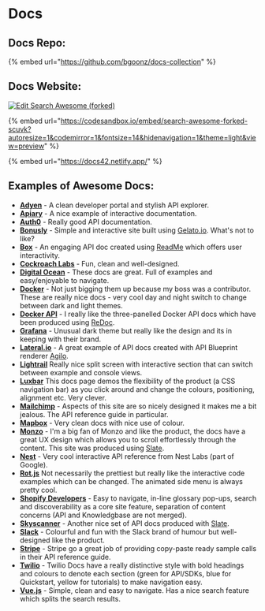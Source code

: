 # Docs

## Docs Repo:



{% embed url="https://github.com/bgoonz/docs-collection" %}

## Docs Website:

[![Edit Search Awesome \(forked\)](https://codesandbox.io/static/img/play-codesandbox.svg)](https://codesandbox.io/s/search-awesome-forked-scuvk?autoresize=1&codemirror=1&fontsize=14&hidenavigation=1&theme=light&view=preview)

{% embed url="https://codesandbox.io/embed/search-awesome-forked-scuvk?autoresize=1&codemirror=1&fontsize=14&hidenavigation=1&theme=light&view=preview" %}

{% embed url="https://docs42.netlify.app/" %}







## Examples of Awesome Docs:

* [**Adyen**](https://docs.adyen.com/developers) - A clean developer portal and stylish API explorer.
* [**Apiary**](https://help.apiary.io/tools/embed/) - A nice example of interactive documentation.
* [**Auth0**](https://auth0.com/docs/api/authentication?http#introduction) - Really good API documentation.
* [**Bonusly**](https://bonusly.gelato.io/docs/versions/353215342023018198) - Simple and interactive site built using [Gelato.io](https://gelato/). What's not to like?
* [**Box**](https://developer.box.com/reference) - An engaging API doc created using [ReadMe](https://readme.io/) which offers user interactivity.
* [**Cockroach Labs**](https://www.cockroachlabs.com/docs/stable/) - Fun, clean and well-designed.
* [**Digital Ocean**](https://developers.digitalocean.com/documentation/v2/#introduction) - These docs are great. Full of examples and easy/enjoyable to navigate.
* [**Docker**](https://docs.docker.com/get-started/) - Not just bigging them up because my boss was a contributor. These are really nice docs - very cool day and night switch to change between dark and light themes.
* [**Docker API**](https://docs.docker.com/engine/api/v1.25/) - I really like the three-panelled Docker API docs which have been produced using [ReDoc](https://github.com/Rebilly/ReDoc).
* [**Grafana**](http://docs.grafana.org/) - Unusual dark theme but really like the design and its in keeping with their brand.
* [**Lateral.io**](https://lateral.io/docs/api/reference/v6) - A great example of API docs created with API Blueprint renderer [Agilo](https://github.com/danielgtaylor/aglio).
* [**Lightrail**](https://www.lightrail.com/docs/) Really nice split screen with interactive section that can switch between example and console views.
* [**Luxbar**](https://balzss.github.io/luxbar/) This docs page demos the flexibility of the product \(a CSS navigation bar\) as you click around and change the colours, positioning, alignment etc. Very clever.
* [**Mailchimp**](http://developer.mailchimp.com/documentation/mailchimp/reference/overview/) - Aspects of this site are so nicely designed it makes me a bit jealous. The API reference guide in particular.
* [**Mapbox**](https://www.mapbox.com/mapbox-gl-js/api/) - Very clean docs with nice use of colour.
* [**Monzo**](https://monzo.com/docs) - I'm a big fan of Monzo and like the product, the docs have a great UX design which allows you to scroll effortlessly through the content. This site was produced using [Slate](https://github.com/lord/slate).
* [**Nest**](https://developers.nest.com/documentation/api-reference) - Very cool interactive API reference from Nest Labs \(part of Google\).
* [**Rot.js**](http://ondras.github.io/rot.js/manual/) Not necessarily the prettiest but really like the interactive code examples which can be changed. The animated side menu is always pretty cool.
* [**Shopify Developers**](https://developers.shopify.com/) - Easy to navigate, in-line glossary pop-ups, search and discoverability as a core site feature, separation of content concerns \(API and Knowledgbase are not merged\).
* [**Skyscanner**](https://skyscanner.github.io/slate/#api-documentation) - Another nice set of API docs produced with [Slate](https://github.com/lord/slate).
* [**Slack**](https://api.slack.com/) - Colourful and fun with the Slack brand of humour but well-designed like the product.
* [**Stripe**](https://stripe.com/docs/api#intro) - Stripe go a great job of providing copy-paste ready sample calls in their API reference guide.
* [**Twilio**](https://www.twilio.com/docs/) - Twilio Docs have a really distinctive style with bold headings and colours to denote each section \(green for API/SDKs, blue for Quickstart, yellow for tutorials\) to make navigation easy.
* [**Vue.js**](https://vuejs.org/v2/guide/index.html) - Simple, clean and easy to navigate. Has a nice search feature which splits the search results.

